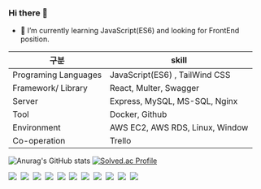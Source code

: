 ### Hi there 👋

<!--
**Ring-wdr/Ring-wdr** is a ✨ _special_ ✨ repository because its `README.md` (this file) appears on your GitHub profile.

Here are some ideas to get you started:

- 🔭 I’m currently working on ...
- 👯 I’m looking to collaborate on ...
- 🤔 I’m looking for help with ...
- 💬 Ask me about ...
- 📫 How to reach me: ...
- 😄 Pronouns: ...
- ⚡ Fun fact: ...
-->

- 🌱 I’m currently learning JavaScript(ES6) and looking for FrontEnd position.

|구분|skill|
|---|---|
|Programing Languages|JavaScript(ES6) , TailWind CSS|
|Framework/ Library|React, Multer, Swagger|
|Server|Express, MySQL, MS-SQL, Nginx|
|Tool|Docker, Github|
|Environment|AWS EC2, AWS RDS, Linux, Window|
|Co-operation|Trello|

![Anurag's GitHub stats](https://github-readme-stats.vercel.app/api?username=Ring-wdr&show_icons=true&theme=solarized-light)
[![Solved.ac Profile](http://mazassumnida.wtf/api/v2/generate_badge?boj=enne123)](https://solved.ac/enne123/)

<img src="https://img.shields.io/badge/JavaScript-F7DF1E?style=flat-square&logo=JavaScript&logoColor=white"/></a>&nbsp; 
<img src="https://img.shields.io/badge/React-61DAFB?style=flat-square&logo=React&logoColor=white"/></a>&nbsp;
<img src="https://img.shields.io/badge/React Query-FF4154?style=flat-square&logo=React Query&logoColor=white"/></a>&nbsp;
<img src="https://img.shields.io/badge/React Router-CA4245?style=flat-square&logo=React Router&logoColor=white"/></a>&nbsp;
<img src="https://img.shields.io/badge/Vite-646CFF?style=flat-square&logo=Vite&logoColor=white"/></a>&nbsp;
<img src="https://img.shields.io/badge/Node.js-339933?style=flat-square&logo=Node.js&logoColor=white"/></a>&nbsp;
<img src="https://img.shields.io/badge/Swagger-85EA2D?style=flat-square&logo=Swagger&logoColor=black"/></a>&nbsp;
<img src="https://img.shields.io/badge/Express-000000?style=flat-square&logo=Express&logoColor=white"/></a>&nbsp;
<img src="https://img.shields.io/badge/Eslint-4B32C3?style=flat-square&logo=Eslint&logoColor=white"/></a>&nbsp;
<img src="https://img.shields.io/badge/Prettier-F7B93E?style=flat-square&logo=Prettier&logoColor=white"/></a>&nbsp;
<img src="https://img.shields.io/badge/MySQL-4479A1?style=flat-square&logo=MySQL&logoColor=white"/></a>&nbsp;
